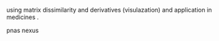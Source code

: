 using matrix dissimilarity and derivatives (visulazation) and application in medicines .

pnas nexus
